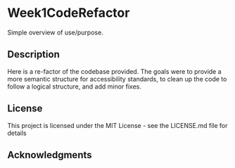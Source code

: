 # Week1CodeRefactor

Simple overview of use/purpose.

## Description

Here is a re-factor of the codebase provided. The goals were to provide a more semantic structure for accessibility standards, to clean up the code to follow a logical structure, and add minor fixes.

## License

This project is licensed under the MIT License - see the LICENSE.md file for details

## Acknowledgments
